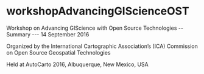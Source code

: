 # workshopAdvancingGIScienceOST
Workshop on Advancing GIScience with Open Source Technologies -- Summary  ---  14 September 2016

Organized by the International Cartographic Association’s (ICA) Commission on Open Source Geospatial Technologies

Held at AutoCarto 2016, Albuquerque, New Mexico, USA
